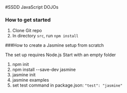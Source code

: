 #SSDD JavaScript DOJOs

### How to get started
1. Clone Git repo
2. In directory `src`, run `npm install`

###How to create a Jasmine setup from scratch
 
The set up requires Node.js
Start with an empty folder

1. npm init
2. npm install --save-dev jasmine
3. jasmine init
4. jasmine examples
5. set test command in package.json: `"test": "jasmine"`